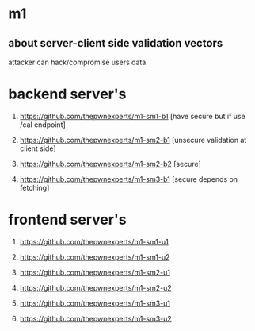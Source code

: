 # m1

## about server-client side validation vectors
attacker can hack/compromise users data

# backend server's

1) https://github.com/thepwnexperts/m1-sm1-b1 [have secure but if use /cal endpoint]

2) https://github.com/thepwnexperts/m1-sm2-b1 [unsecure validation at client side]

3) https://github.com/thepwnexperts/m1-sm2-b2 [secure]

4) https://github.com/thepwnexperts/m1-sm3-b1 [secure depends on fetching]

# frontend server's

1) https://github.com/thepwnexperts/m1-sm1-u1

2) https://github.com/thepwnexperts/m1-sm1-u2

3) https://github.com/thepwnexperts/m1-sm2-u1

4) https://github.com/thepwnexperts/m1-sm2-u2

5) https://github.com/thepwnexperts/m1-sm3-u1

6) https://github.com/thepwnexperts/m1-sm3-u2

